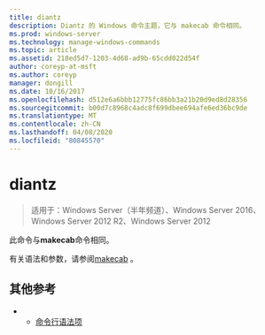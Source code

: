 ```yaml
---
title: diantz
description: Diantz 的 Windows 命令主题，它与 makecab 命令相同。
ms.prod: windows-server
ms.technology: manage-windows-commands
ms.topic: article
ms.assetid: 218ed5d7-1203-4d68-ad9b-65cdd022d54f
author: coreyp-at-msft
ms.author: coreyp
manager: dongill
ms.date: 10/16/2017
ms.openlocfilehash: d512e6a6bbb12775fc86bb3a21b20d9ed8d28356
ms.sourcegitcommit: b00d7c8968c4adc8f699dbee694afe6ed36bc9de
ms.translationtype: MT
ms.contentlocale: zh-CN
ms.lasthandoff: 04/08/2020
ms.locfileid: "80845570"
---
```

# <a name="diantz"></a>diantz

>适用于：Windows Server（半年频道）、Windows Server 2016、Windows Server 2012 R2、Windows Server 2012

此命令与**makecab**命令相同。

有关语法和参数，请参阅[makecab](makecab.md) 。

## <a name="additional-references"></a>其他参考
-   - [命令行语法项](command-line-syntax-key.md)

